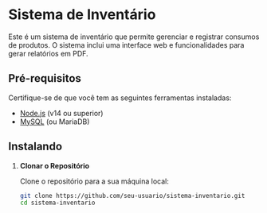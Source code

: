 # Sistema de Inventário

Este é um sistema de inventário que permite gerenciar e registrar consumos de produtos. O sistema inclui uma interface web e funcionalidades para gerar relatórios em PDF.

## Pré-requisitos

Certifique-se de que você tem as seguintes ferramentas instaladas:
- [Node.js](https://nodejs.org/) (v14 ou superior)
- [MySQL](https://www.mysql.com/) (ou MariaDB)

## Instalando

1. **Clonar o Repositório**

   Clone o repositório para a sua máquina local:

   ```bash
   git clone https://github.com/seu-usuario/sistema-inventario.git
   cd sistema-inventario
